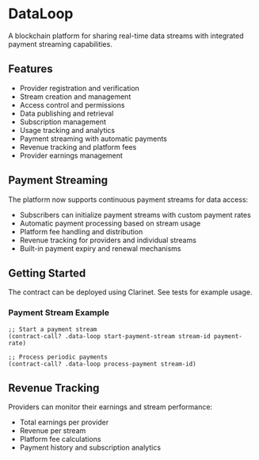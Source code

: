 # DataLoop

A blockchain platform for sharing real-time data streams with integrated payment streaming capabilities.

## Features

- Provider registration and verification
- Stream creation and management 
- Access control and permissions
- Data publishing and retrieval
- Subscription management
- Usage tracking and analytics
- Payment streaming with automatic payments
- Revenue tracking and platform fees
- Provider earnings management

## Payment Streaming

The platform now supports continuous payment streams for data access:

- Subscribers can initialize payment streams with custom payment rates
- Automatic payment processing based on stream usage
- Platform fee handling and distribution
- Revenue tracking for providers and individual streams
- Built-in payment expiry and renewal mechanisms

## Getting Started

The contract can be deployed using Clarinet. See tests for example usage.

### Payment Stream Example

```clarity
;; Start a payment stream
(contract-call? .data-loop start-payment-stream stream-id payment-rate)

;; Process periodic payments
(contract-call? .data-loop process-payment stream-id)
```

## Revenue Tracking

Providers can monitor their earnings and stream performance:

- Total earnings per provider
- Revenue per stream
- Platform fee calculations
- Payment history and subscription analytics
